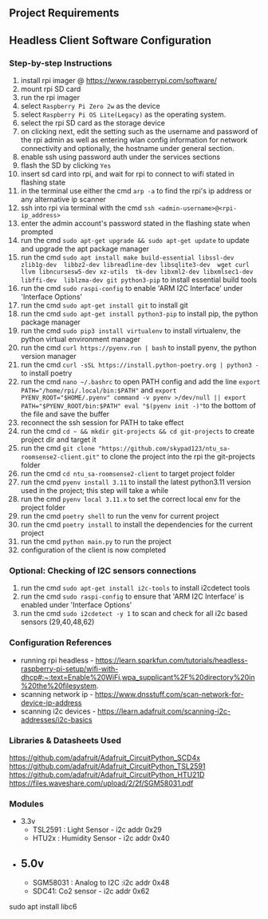 ## Project Requirements


## Headless Client Software Configuration
### Step-by-step Instructions

1. install rpi imager @ https://www.raspberrypi.com/software/
2. mount rpi SD card
3. run the rpi imager
4. select `Raspberry Pi Zero 2w` as the device
5. select `Raspberry Pi OS Lite(Legacy)` as the operating system.
6. select the rpi SD card as the storage device
7. on clicking next, edit the setting such as the username and password of the rpi admin as well as entering wlan config information for network connectivity
and optionally, the hostname under general section.
8. enable ssh using password auth under the services sections
9. flash the SD by clicking `Yes`
10.  insert sd card into rpi, and wait for rpi to connect to wifi stated in flashing state
11.  in the terminal use either the cmd ```arp -a``` to find the rpi's ip address or any alternative ip scanner 
12.  ssh into rpi via terminal with the cmd ```ssh <admin-username>@<rpi-ip_address>```
13.  enter the admin account's password stated in the flashing state when prompted
14.  run the cmd ```sudo apt-get upgrade && sudo apt-get update``` to update and upgrade the apt package manager
15.  run the cmd ```sudo apt install make build-essential libssl-dev zlib1g-dev 
               libbz2-dev libreadline-dev libsqlite3-dev 
               wget curl llvm libncursesw5-dev xz-utils 
               tk-dev libxml2-dev libxmlsec1-dev libffi-dev 
               liblzma-dev git python3-pip``` to install essential build tools
16.  run the cmd ```sudo raspi-config``` to enable 'ARM I2C Interface' under 'Interface Options'
17.  run the cmd ```sudo apt-get install git``` to install git
18.   run the cmd ```sudo apt-get install python3-pip``` to install pip, the python package manager
19.    run the cmd ```sudo pip3 install virtualenv``` to install virtualenv, the python virtual environment manager
20.   run the cmd ```curl https://pyenv.run | bash``` to install pyenv, the python version manager 
21.   run the cmd ```curl -sSL https://install.python-poetry.org | python3 -``` to install poetry
22.   run the cmd ```nano ~/.bashrc``` to open PATH config and add the line ```export PATH="/home/rpi/.local/bin:$PATH"``` and ```export PYENV_ROOT="$HOME/.pyenv"
command -v pyenv >/dev/null || export PATH="$PYENV_ROOT/bin:$PATH"
eval "$(pyenv init -)"```to the bottom of the file and save the buffer
23.   reconnect the ssh session for PATH to take effect
24.   run the cmd ```cd ~ && mkdir git-projects && cd git-projects``` to create project dir and target it
25.   run the cmd ```git clone "https://github.com/skypad123/ntu_sa-roomsense2-client.git"``` to clone the project into the rpi the git-projects folder
26.   run the cmd ```cd ntu_sa-roomsense2-client``` to target project folder
27.   run the cmd ```pyenv install 3.11``` to install the latest python3.11 version used in the project; this step will take a while
28.   run the cmd `pyenv local 3.11.x` to set the correct local env for the project folder
29.   run the cmd `poetry shell` to run the venv for current project
30.   run the cmd `poetry install` to install the dependencies for the current project
31.   run the cmd `python main.py` to run the project
32.   configuration of the client is now completed
    
### Optional: Checking of I2C sensors connections
1.    run the cmd ```sudo apt-get install i2c-tools``` to install i2cdetect tools
2.    run the cmd ```sudo raspi-config``` to ensure that 'ARM I2C Interface' is enabled under 'Interface Options'
3.    run the cmd ```sudo i2cdetect -y 1``` to scan and check for all i2c based sensors (29,40,48,62)

### Configuration References
- running rpi headless -
https://learn.sparkfun.com/tutorials/headless-raspberry-pi-setup/wifi-with-dhcp#:~:text=Enable%20WiFi,wpa_supplicant%2F%20directory%20in%20the%20filesystem.
- scanning network ip -
https://www.dnsstuff.com/scan-network-for-device-ip-address
- scanning i2c devices -
https://learn.adafruit.com/scanning-i2c-addresses/i2c-basics

### Libraries & Datasheets Used
https://github.com/adafruit/Adafruit_CircuitPython_SCD4x
https://github.com/adafruit/Adafruit_CircuitPython_TSL2591
https://github.com/adafruit/Adafruit_CircuitPython_HTU21D
https://files.waveshare.com/upload/2/2f/SGM58031.pdf


### Modules
- 3.3v 
  - TSL2591 : Light Sensor - i2c addr  0x29
  - HTU2x : Humidity Sensor - i2c addr 0x40
- 5.0v
  - 
  - SGM58031 : Analog to I2C :i2c addr 0x48
  - SDC41: Co2 sensor - i2c addr 0x62



sudo apt install libc6